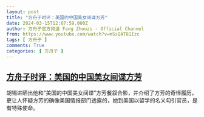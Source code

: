 ```yaml
---
layout: post
title: "方舟子时评：美国的中国美女间谍方芳"
date: 2024-03-15T12:07:59.000Z
author: 方舟子官方频道 Fang Zhouzi - Official Channel
from: https://www.youtube.com/watch?v=mSsQAT81Izc
tags: [ 方舟子 ]
comments: True
categories: [ 方舟子 ]
---
```

<!--1710504479000-->
[方舟子时评：美国的中国美女间谍方芳](https://www.youtube.com/watch?v=mSsQAT81Izc)
------

<div>
胡锡进晒出他和“美国的中国美女间谍”方芳餐叙合影，并介绍了方芳的奇怪履历，更让人怀疑方芳的确像美国情报部门透露的，她到美国以留学的名义勾引官员，是有特殊使命。
</div>
